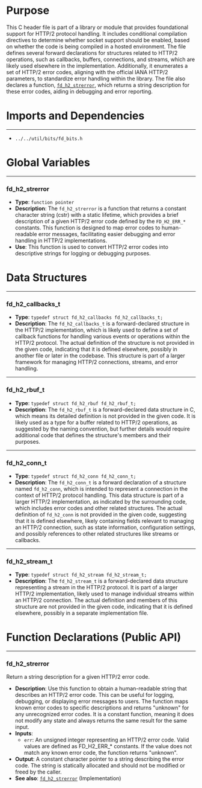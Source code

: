 # Purpose
This C header file is part of a library or module that provides foundational support for HTTP/2 protocol handling. It includes conditional compilation directives to determine whether socket support should be enabled, based on whether the code is being compiled in a hosted environment. The file defines several forward declarations for structures related to HTTP/2 operations, such as callbacks, buffers, connections, and streams, which are likely used elsewhere in the implementation. Additionally, it enumerates a set of HTTP/2 error codes, aligning with the official IANA HTTP/2 parameters, to standardize error handling within the library. The file also declares a function, [`fd_h2_strerror`](#fd_h2_strerror), which returns a string description for these error codes, aiding in debugging and error reporting.
# Imports and Dependencies

---
- `../../util/bits/fd_bits.h`


# Global Variables

---
### fd\_h2\_strerror
- **Type**: `function pointer`
- **Description**: The `fd_h2_strerror` is a function that returns a constant character string (cstr) with a static lifetime, which provides a brief description of a given HTTP/2 error code defined by the `FD_H2_ERR_*` constants. This function is designed to map error codes to human-readable error messages, facilitating easier debugging and error handling in HTTP/2 implementations.
- **Use**: This function is used to convert HTTP/2 error codes into descriptive strings for logging or debugging purposes.


# Data Structures

---
### fd\_h2\_callbacks\_t
- **Type**: `typedef struct fd_h2_callbacks fd_h2_callbacks_t;`
- **Description**: The `fd_h2_callbacks_t` is a forward-declared structure in the HTTP/2 implementation, which is likely used to define a set of callback functions for handling various events or operations within the HTTP/2 protocol. The actual definition of the structure is not provided in the given code, indicating that it is defined elsewhere, possibly in another file or later in the codebase. This structure is part of a larger framework for managing HTTP/2 connections, streams, and error handling.


---
### fd\_h2\_rbuf\_t
- **Type**: `typedef struct fd_h2_rbuf fd_h2_rbuf_t;`
- **Description**: The `fd_h2_rbuf_t` is a forward-declared data structure in C, which means its detailed definition is not provided in the given code. It is likely used as a type for a buffer related to HTTP/2 operations, as suggested by the naming convention, but further details would require additional code that defines the structure's members and their purposes.


---
### fd\_h2\_conn\_t
- **Type**: `typedef struct fd_h2_conn fd_h2_conn_t;`
- **Description**: The `fd_h2_conn_t` is a forward declaration of a structure named `fd_h2_conn`, which is intended to represent a connection in the context of HTTP/2 protocol handling. This data structure is part of a larger HTTP/2 implementation, as indicated by the surrounding code, which includes error codes and other related structures. The actual definition of `fd_h2_conn` is not provided in the given code, suggesting that it is defined elsewhere, likely containing fields relevant to managing an HTTP/2 connection, such as state information, configuration settings, and possibly references to other related structures like streams or callbacks.


---
### fd\_h2\_stream\_t
- **Type**: `typedef struct fd_h2_stream fd_h2_stream_t;`
- **Description**: The `fd_h2_stream_t` is a forward-declared data structure representing a stream in the HTTP/2 protocol. It is part of a larger HTTP/2 implementation, likely used to manage individual streams within an HTTP/2 connection. The actual definition and members of this structure are not provided in the given code, indicating that it is defined elsewhere, possibly in a separate implementation file.


# Function Declarations (Public API)

---
### fd\_h2\_strerror<!-- {{#callable_declaration:fd_h2_strerror}} -->
Return a string description for a given HTTP/2 error code.
- **Description**: Use this function to obtain a human-readable string that describes an HTTP/2 error code. This can be useful for logging, debugging, or displaying error messages to users. The function maps known error codes to specific descriptions and returns "unknown" for any unrecognized error codes. It is a constant function, meaning it does not modify any state and always returns the same result for the same input.
- **Inputs**:
    - `err`: An unsigned integer representing an HTTP/2 error code. Valid values are defined as FD_H2_ERR_* constants. If the value does not match any known error code, the function returns "unknown".
- **Output**: A constant character pointer to a string describing the error code. The string is statically allocated and should not be modified or freed by the caller.
- **See also**: [`fd_h2_strerror`](fd_h2_proto.c.driver.md#fd_h2_strerror)  (Implementation)


